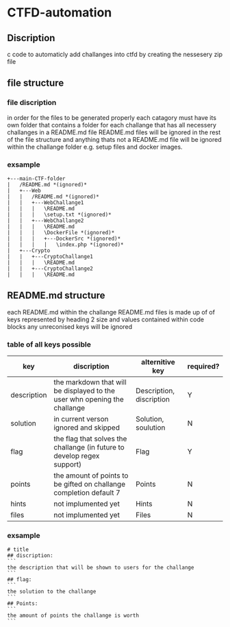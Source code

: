 # CTFD-automation
## Discription
c code to automaticly add challanges into ctfd by creating the nessesery zip file

## file structure
### file discription
in order for the files to be generated properly each catagory must have its own folder that contains a folder for each challange that has all necessery challanges in a README.md file README.md files will be ignored in the rest of the file structure and anything thats not a README.md file will be ignored within the challange folder e.g. setup files and docker images.

### exsample
```
+---main-CTF-folder
|   /README.md *(ignored)*
|   +---Web
|   |   /README.md *(ignored)*
|   |   +---WebChallange1
|   |   |   \README.md
|   |   |   \setup.txt *(ignored)*
|   |   +---WebChallange2
|   |   |   \README.md
|   |   |   \DockerFile *(ignored)*
|   |   |   +---DockerSrc *(ignored)*
|   |   |   |   \index.php *(ignored)*
|   +---Crypto
|   |   +---CryptoChallange1
|   |   |   \README.md
|   |   +---CryptoChallange2
|   |   |   \README.md
```
## README.md structure
each README.md within the challange README.md files is made up of of keys represented by heading 2 size and values contained within code blocks any unreconised keys will be ignored
### table of all keys possible
| key         | discription                                                               | alternitive key          | required? |
|-------------|---------------------------------------------------------------------------|--------------------------|-----------|
| description | the markdown that will be displayed to the user whn opening the challange | Description, discription | Y         |
| solution    | in current verson ignored and skipped                                     | Solution, soulution      | N         |
| flag        | the flag that solves the challange (in future to develop regex support)   | Flag                     | Y         |
| points      | the amount of points to be gifted on challange completion default 7       | Points                   | N         |
| hints       | not implumented yet                                                       | Hints                    | N         |
| files       | not implumented yet                                                       | Files                    | N         |


### exsample
``````
# title
## discription:
```
the description that will be shown to users for the challange
```
## flag:
```
the solution to the challange
```
## Points:
```
the amount of points the challange is worth
```
``````
